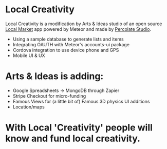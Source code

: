 Local Creativity
============

Local Creativity is a modification by Arts &amp; Ideas studio of an open source [Local Market](https://github.com/meteor/meteor/tree/master/examples/localmarket) app powered by Meteor and made by [Percolate Studio](http://percolatestudio.com).

  - Using a sample database to generate lists and items
  - Integrating OAUTH with Meteor's accounts-ui package
  - Cordova integration to use device phone and GPS
  - Mobile UI & UX

Arts &amp; Ideas is adding:
============

  - Google Spreadsheets -> MongoDB through Zapier
  - Stripe Checkout for micro-funding
  - Famous Views for (a little bit of) Famous 3D physics UI additions
  - Location/maps

With Local 'Creativity' people will know and fund local creativity.
===========


  
